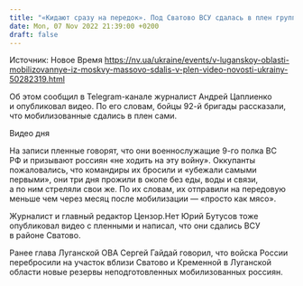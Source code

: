 ```yaml
---
title: "«Кидают сразу на передок». Под Сватово ВСУ сдалась в плен группа мобилизованных россиян из Москвы и области — видео"
date: Mon, 07 Nov 2022 21:39:00 +0200
draft: false
---
```

Источник: Новое Время https://nv.ua/ukraine/events/v-luganskoy-oblasti-mobilizovannye-iz-moskvy-massovo-sdalis-v-plen-video-novosti-ukrainy-50282319.html


 Об этом сообщил в Telegram-канале журналист Андрей Цаплиенко и опубликовал видео. По его словам, бойцы 92-й бригады рассказали, что мобилизованные сдались в плен сами.

 Видео дня   

На записи пленные говорят, что они военнослужащие 9-го полка ВС РФ и призывают россиян «не ходить на эту войну». Оккупанты пожаловались, что командиры их бросили и «убежали самыми первыми», они три дня прожили в окопе без еды, воды и связи, а по ним стреляли свои же. По их словам, их отправили на передовую меньше чем через месяц после мобилизации — «просто как мясо».

Журналист и главный редактор Цензор.Нет Юрий Бутусов тоже опубликовал видео с пленными и написал, что они сдались ВСУ в районе Сватово.

Ранее глава Луганской ОВА Сергей Гайдай говорил, что войска России перебросили на участок вблизи Сватово и Кременной в Луганской области новые резервы неподготовленных мобилизованных россиян.
